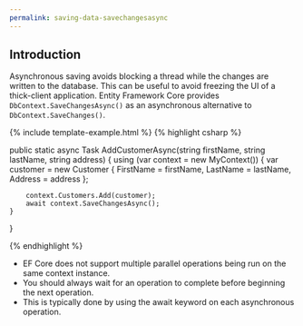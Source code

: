 ```yaml
---
permalink: saving-data-savechangesasync
---
```


## Introduction

Asynchronous saving avoids blocking a thread while the changes are written to the database. This can be useful to avoid freezing the UI of a thick-client application. Entity Framework Core provides `DbContext.SaveChangesAsync()` as an asynchronous alternative to `DbContext.SaveChanges()`.

{% include template-example.html %} 
{% highlight csharp %}

public static async Task AddCustomerAsync(string firstName, string lastName, string address)
{
    using (var context = new MyContext())
    {
        var customer = new Customer
        {
            FirstName = firstName,
            LastName = lastName,
            Address = address
        };

        context.Customers.Add(customer);
        await context.SaveChangesAsync();
    }
}

{% endhighlight %}

 - EF Core does not support multiple parallel operations being run on the same context instance. 
 - You should always wait for an operation to complete before beginning the next operation. 
 - This is typically done by using the await keyword on each asynchronous operation.